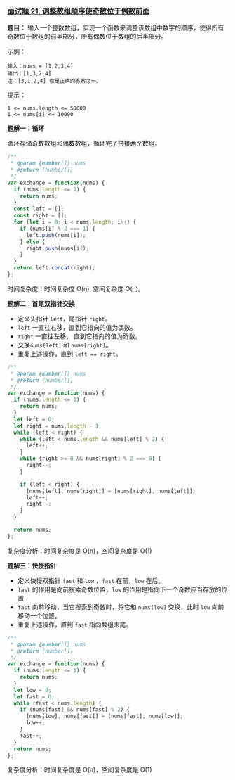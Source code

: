 ### [面试题 21. 调整数组顺序使奇数位于偶数前面](https://leetcode-cn.com/problems/diao-zheng-shu-zu-shun-xu-shi-qi-shu-wei-yu-ou-shu-qian-mian-lcof/)

**题目：** 输入一个整数数组，实现一个函数来调整该数组中数字的顺序，使得所有奇数位于数组的前半部分，所有偶数位于数组的后半部分。

示例：

```
输入：nums = [1,2,3,4]
输出：[1,3,2,4]
注：[3,1,2,4] 也是正确的答案之一。
```

提示：

```
1 <= nums.length <= 50000
1 <= nums[i] <= 10000
```

**题解一：循环**

循环存储奇数数组和偶数数组，循环完了拼接两个数组。

```js
/**
 * @param {number[]} nums
 * @return {number[]}
 */
var exchange = function(nums) {
  if (nums.length <= 1) {
    return nums;
  }
  const left = [];
  const right = [];
  for (let i = 0; i < nums.length; i++) {
    if (nums[i] % 2 === 1) {
      left.push(nums[i]);
    } else {
      right.push(nums[i]);
    }
  }
  return left.concat(right);
};
```

时间复杂度：时间复杂度 O(n), 空间复杂度 O(n)。

**题解二：首尾双指针交换**

- 定义头指针 `left`，尾指针 `right`。
- `left` 一直往右移，直到它指向的值为偶数。
- `right` 一直往左移， 直到它指向的值为奇数。
- 交换`nums[left]` 和 `nums[right]`。
- 重复上述操作，直到 `left == right`。

```js
/**
 * @param {number[]} nums
 * @return {number[]}
 */
var exchange = function(nums) {
  if (nums.length <= 1) {
    return nums;
  }
  let left = 0;
  let right = nums.length - 1;
  while (left < right) {
    while (left < nums.length && nums[left] % 2) {
      left++;
    }
    while (right >= 0 && nums[right] % 2 === 0) {
      right--;
    }

    if (left < right) {
      [nums[left], nums[right]] = [nums[right], nums[left]];
      left++;
      right--;
    }
  }

  return nums;
};
```

复杂度分析：时间复杂度是 O(n)，空间复杂度是 O(1)

**题解三：快慢指针**

- 定义快慢双指针 `fast` 和 `low` ，`fast` 在前，`low` 在后。
- `fast` 的作用是向前搜索奇数位置，`low` 的作用是指向下一个奇数应当存放的位置
- `fast` 向前移动，当它搜索到奇数时，将它和 `nums[low]` 交换，此时 `low` 向前移动一个位置。
- 重复上述操作，直到 `fast` 指向数组末尾。

```js
/**
 * @param {number[]} nums
 * @return {number[]}
 */
var exchange = function(nums) {
  if (nums.length <= 1) {
    return nums;
  }
  let low = 0;
  let fast = 0;
  while (fast < nums.length) {
    if (nums[fast] && nums[fast] % 2) {
      [nums[low], nums[fast]] = [nums[fast], nums[low]];
      low++;
    }
    fast++;
  }
  return nums;
};
```

复杂度分析：时间复杂度是 O(n)，空间复杂度是 O(1)
